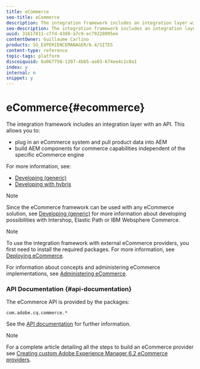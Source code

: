 ```yaml
---
title: eCommerce
seo-title: eCommerce
description: The integration framework includes an integration layer with an API
seo-description: The integration framework includes an integration layer with an API
uuid: 31617811-cffd-4388-a7c9-ec79228095ee
contentOwner: Guillaume Carlino
products: SG_EXPERIENCEMANAGER/6.4/SITES
content-type: reference
topic-tags: platform
discoiquuid: 8a067750-1207-4bb5-aa03-674ee4c1c0a1
index: y
internal: n
snippet: y
---
```


# eCommerce{#ecommerce}

The integration framework includes an integration layer with an API. This allows you to:

* plug in an eCommerce system and pull product data into AEM
* build AEM components for commerce capabilities independent of the specific eCommerce engine

For more information, see:

* [Developing (generic)](../../../sites/developing/using/generic.md)
* [Developing with hybris](../../../sites/developing/using/hybris.md)

>[!NOTE]
>
>Since the eCommerce framework can be used with any eCommerce solution, see [Developing (generic)](../../../sites/developing/using/generic.md) for more information about developing possibilities with Intershop, Elastic Path or IBM Websphere Commerce.

>[!NOTE]
>
>To use the integration framework with external eCommerce providers, you first need to install the required packages. For more information, see [Deploying eCommerce](../../../sites/deploying/using/ecommerce.md).
>
>For information about concepts and administering eCommerce implementations, see [Administering eCommerce](../../../sites/administering/using/ecommerce.md).

### API Documentation {#api-documentation}

The eCommerce API is provided by the packages:

`com.adobe.cq.commerce.*`

See the [API documentation](/sites/developing/using/reference-materials/javadoc/index) for further information.

>[!NOTE]
>
>For a complete article detailing all the steps to build an eCommerce provider see [Creating custom Adobe Experience Manager 6.2 eCommerce providers](https://helpx.adobe.com/experience-manager/using/ecommerce62.html).

